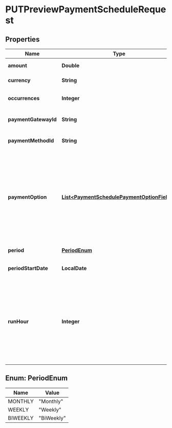 

# PUTPreviewPaymentScheduleRequest


## Properties

| Name | Type | Description | Notes |
|------------ | ------------- | ------------- | -------------|
|**amount** | **Double** | Indicates the updated amount of the pending payment schedule items.  |  [optional] |
|**currency** | **String** | Indicates the updated currency of the pending payment schedule items.        |  [optional] |
|**occurrences** | **Integer** | Indicates the updated number of payment schedule items that are created by the payment schedule.  |  [optional] |
|**paymentGatewayId** | **String** | Indicates the updated payment gateway ID of the pending payment schedule items.  |  [optional] |
|**paymentMethodId** | **String** | Indicates the updated payment method ID of the pending payment schedule items.   |  [optional] |
|**paymentOption** | [**List&lt;PaymentSchedulePaymentOptionFields&gt;**](PaymentSchedulePaymentOptionFields.md) | Container for the paymentOption items, which describe the transactional level rules for processing payments. Currently, only the Gateway Options type is supported.  Here is an example: &#x60;&#x60;&#x60; \&quot;paymentOption\&quot;: [   {     \&quot;type\&quot;: \&quot;GatewayOptions\&quot;,     \&quot;detail\&quot;: {       \&quot;SecCode\&quot;:\&quot;WEB\&quot;     }   } ] &#x60;&#x60;&#x60;  &#x60;paymentOption&#x60; of the payment schedule takes precedence over &#x60;paymentOption&#x60; of the payment schedule item.  |  [optional] |
|**period** | [**PeriodEnum**](#PeriodEnum) | Indicates the updated period of the pending payment schedule items.  |  [optional] |
|**periodStartDate** | **LocalDate** | Indicates the updated collection date for the next pending payment schedule item.  |  [optional] |
|**runHour** | **Integer** | Specifies at which hour of the day in the tenant’s time zone this payment will be collected. Available values: &#x60;[0,1,2,~,22,23]&#x60;.    If the time difference between your tenant’s timezone and the timezone where Zuora servers are is not in full hours, for example, 2.5 hours, the payment schedule items will be triggered half hour later than your scheduled time. If the payment &#x60;runHour&#x60; and &#x60;scheduledDate&#x60; are backdated, the system will collect the payment when the next runHour occurs.  |  [optional] |



## Enum: PeriodEnum

| Name | Value |
|---- | -----|
| MONTHLY | &quot;Monthly&quot; |
| WEEKLY | &quot;Weekly&quot; |
| BIWEEKLY | &quot;BiWeekly&quot; |



